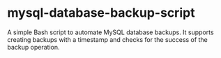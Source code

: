 # mysql-database-backup-script
A simple Bash script to automate MySQL database backups. It supports creating backups with a timestamp and checks for the success of the backup operation.
